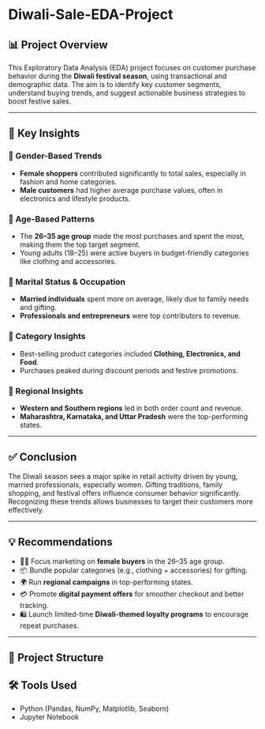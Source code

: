 # Diwali-Sale-EDA-Project

## 📊 Project Overview
This Exploratory Data Analysis (EDA) project focuses on customer purchase behavior during the **Diwali festival season**, using transactional and demographic data. The aim is to identify key customer segments, understand buying trends, and suggest actionable business strategies to boost festive sales.

---

## 🧠 Key Insights

### 🎯 Gender-Based Trends
- **Female shoppers** contributed significantly to total sales, especially in fashion and home categories.
- **Male customers** had higher average purchase values, often in electronics and lifestyle products.

### 🎯 Age-Based Patterns
- The **26–35 age group** made the most purchases and spent the most, making them the top target segment.
- Young adults (18–25) were active buyers in budget-friendly categories like clothing and accessories.

### 🎯 Marital Status & Occupation
- **Married individuals** spent more on average, likely due to family needs and gifting.
- **Professionals and entrepreneurs** were top contributors to revenue.

### 🎯 Category Insights
- Best-selling product categories included **Clothing, Electronics, and Food**.
- Purchases peaked during discount periods and festive promotions.

### 🎯 Regional Insights
- **Western and Southern regions** led in both order count and revenue.
- **Maharashtra, Karnataka, and Uttar Pradesh** were the top-performing states.

---

## ✅ Conclusion
The Diwali season sees a major spike in retail activity driven by young, married professionals, especially women. Gifting traditions, family shopping, and festival offers influence consumer behavior significantly. Recognizing these trends allows businesses to target their customers more effectively.

---

## 💡 Recommendations

- 👩‍💼 Focus marketing on **female buyers** in the 26–35 age group.
- 📦 Bundle popular categories (e.g., clothing + accessories) for gifting.
- 🌍 Run **regional campaigns** in top-performing states.
- 💳 Promote **digital payment offers** for smoother checkout and better tracking.
- 🛍️ Launch limited-time **Diwali-themed loyalty programs** to encourage repeat purchases.

---

## 📁 Project Structure

## 🛠️ Tools Used
- Python (Pandas, NumPy, Matplotlib, Seaborn)
- Jupyter Notebook
